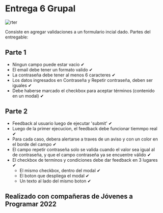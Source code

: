 # Entrega 6 Grupal

![rter](https://user-images.githubusercontent.com/104522465/205457278-bcbc55cc-8101-433b-8e7e-fff57e5fb3d4.png)

Consiste en agregar validaciones  a un formulario incial dado.
Partes del entregable:

## Parte 1
  - Ningun campo puede estar vacio ✔
  - El email debe tener un formato valido ✔
  - La contraseña debe tener al menos 6 caracteres ✔
  - Los datos ingresados en Contraseña y Repetir contraseña, deben ser iguales ✔
  - Debe haberse marcado el checkbox para aceptar términos (contenido en un modal) ✔
  
## Parte 2
  - Feedback al usuario luego de ejecutar 'submit' ✔
  - Luego de la primer ejecucion, el feedback debe funcionar tiemmpo real ✔
  - Para cada caso, debera alertarse a traves de un aviso y con un color en el borde del campo ✔
  - El campo repetir contraseña solo se valida cuando el valor sea igual al de contraseña,
    y que el campo contraseña ya se encuentre válido ✔
  - El checkbox de terminos y condiciones debe dar feedback en 3 lugares ✔
    - El mismo checkbox, dentro del modal ✔
    - El boton que despliega el modal ✔
    - Un texto al lado del mismo boton ✔
    
## Realizado con compañeras de Jóvenes a Programar 2022 ##
    
